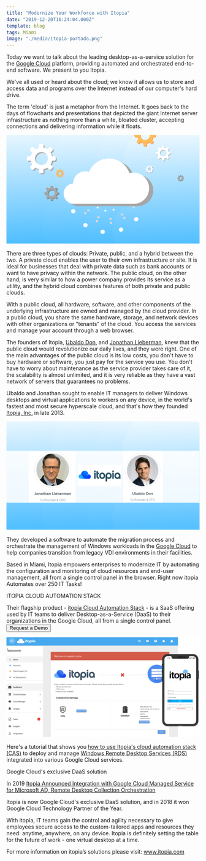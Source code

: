 ```yaml
---
title: "Modernize Your Workforce with Itopia"
date: "2019-12-20T16:24:04.000Z"
template: blog
tags: Miami
image: "./media/itopia-portada.png"
---
```


Today we want to talk about the leading desktop-as-a-service solution for the <a target="_blank" href="https://cloud.google.com/"> Google Cloud</a> platform, providing automated and orchestrated end-to-end software. We present to you Itopia.

We've all used or heard about the cloud; we know it allows us to store and access data and programs over the Internet instead of our computer's hard drive. 

The term 'cloud' is just a metaphor from the Internet. It goes back to the days of flowcharts and presentations that depicted the giant Internet server infrastructure as nothing more than a white, bloated cluster, accepting connections and delivering information while it floats.


<img src="./media/itopia-cloud.png">


There are three types of clouds: Private, public, and a hybrid between the two. A private cloud enables the user to their own infrastructure or site. It is ideal for businesses that deal with private data such as bank accounts or want to have privacy within the network. The public cloud, on the other hand, is very similar to how a power company provides its service as a utility, and the hybrid cloud combines features of both private and public clouds.

With a public cloud, all hardware, software, and other components of the underlying infrastructure are owned and managed by the cloud provider. In a public cloud, you share the same hardware, storage, and network devices with other organizations or "tenants" of the cloud. You access the services and manage your account through a web browser.

The founders of Itopia, <a target="_blank" href="https://www.linkedin.com/in/ubaldo-don-29a57935/"> Ubaldo Don</a>, and <a target="_blank" href="https://www.linkedin.com/in/jonathanlieberman1/"> Jonathan Lieberman</a>, knew that the public cloud would revolutionize our daily lives, and they were right. One of the main advantages of the public cloud is its low costs, you don't have to buy hardware or software, you just pay for the service you use. You don't have to worry about maintenance as the service provider takes care of it, the scalability is almost unlimited, and it is very reliable as they have a vast network of servers that guarantees no problems.

Ubaldo and Jonathan sought to enable IT managers to deliver Windows desktops and virtual applications to workers on any device, in the world's fastest and most secure hyperscale cloud, and that's how they founded <a target="_blank" href="https://www.itopia.com/"> Itopia, Inc.</a> in late 2013. 


<img src="./media/itopia-founders.png">

They developed a software to automate the migration process and orchestrate the management of Windows workloads in the <a target="_blank" href="https://cloud.google.com/"> Google Cloud</a> to help companies transition from legacy VDI environments in their facilities.

Based in Miami, Itopia empowers enterprises to modernize IT by automating the configuration and monitoring of cloud resources and end-user management, all from a single control panel in the browser. Right now itopia Automates over 250 IT Tasks!

<title-3 align="centered"> ITOPIA CLOUD AUTOMATION STACK </title-3>

<youtube-video id="z5fDtjHgx8Q"></youtube-video>

Their flagship product - <a target="_blank" href="https://www.itopia.com/desktop-as-a-service/"> itopia Cloud Automation Stack</a>  - is a SaaS offering used by IT teams to deliver Desktop-as-a-Service (DaaS) to their organizations in the Google Cloud, all from a single control panel.  <a target="_blank" href="https://www.itopia.com/schedule-a-demo/"><button type="button" class="button is-primary">Request a Demo</button></a>

<img src="./media/itopia-screen.png">

Here's a tutorial that shows you <a target="_blank" href="https://cloud.google.com/solutions/partners/deploying-windows-rds-itopia"> how to use Itopia's cloud automation stack (CAS)</a> to deploy and manage <a target="_blank" href="https://docs.microsoft.com/en-us/windows-server/remote/remote-desktop-services/welcome-to-rds"> Windows Remote Desktop Services (RDS)</a> integrated into various Google Cloud services. 

<title-3 align="centered"> Google Cloud's exclusive DaaS solution </title-3>

In 2019 <a target="_blank" href="https://www.itopia.com/itopia-integration-with-google-cloud-managed-service-for-microsoft-ad-remote-desktop-collection-orchestration/"> Itopia Announced Integration with Google Cloud Managed Service for Microsoft AD, Remote Desktop Collection Orchestration</a>

Itopia is now Google Cloud's exclusive DaaS solution, and in 2018 it won Google Cloud Technology Partner of the Year.

<youtube-video id="ygPMUPBpHB4"></youtube-video>

With itopia, IT teams gain the control and agility necessary to give employees secure access to the custom-tailored apps and resources they need: anytime, anywhere, on any device. Itopia is definitely setting the table for the future of work - one virtual desktop at a time.

For more information on itopia’s solutions please visit: <a target="_blank" href="https://www.itopia.com/"> www.itopia.com</a>
